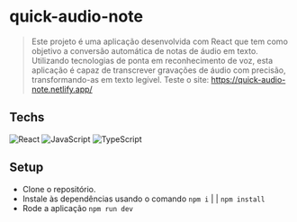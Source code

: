 # quick-audio-note

> Este projeto é uma aplicação desenvolvida com React que tem como objetivo a conversão automática de notas de áudio em texto. Utilizando tecnologias de ponta em reconhecimento de voz, esta aplicação é capaz de transcrever gravações de áudio com precisão, transformando-as em texto legível. Teste o site: <a href="https://quick-audio-note.netlify.app/">https://quick-audio-note.netlify.app/</a>

## Techs
![React](https://img.shields.io/badge/react-000000?style=for-the-badge&logo=react)
![JavaScript](https://img.shields.io/badge/javascript-%23323330.svg?style=for-the-badge&logo=javascript&logoColor=%23F7DF1E)
![TypeScript](https://img.shields.io/badge/typescript-%23007ACC.svg?style=for-the-badge&logo=typescript&logoColor=white)

## Setup
- Clone o repositório.
- Instale às dependências usando o comando `npm i` | | `npm install`
- Rode a aplicação `npm run dev`
